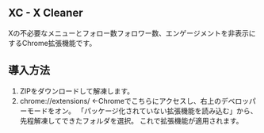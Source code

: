 ## XC - X Cleaner
Xの不必要なメニューとフォロー数フォロワー数、エンゲージメントを非表示にするChrome拡張機能です。

## 導入方法
1. ZIPをダウンロードして解凍します。
2. chrome://extensions/ ←Chromeでこちらにアクセスし、右上のデベロッパーモードをオン。
「パッケージ化されていない拡張機能を読み込む」から、先程解凍してできたフォルダを選択。
これで拡張機能が適用されます。
